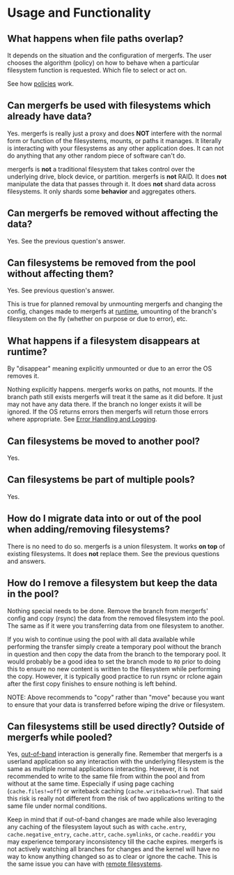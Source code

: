 # Usage and Functionality

## What happens when file paths overlap?

It depends on the situation and the configuration of mergerfs. The
user chooses the algorithm (policy) on how to behave when a particular
filesystem function is requested. Which file to select or act on.

See how [policies](../config/functions_categories_policies.md) work.


## Can mergerfs be used with filesystems which already have data?

Yes. mergerfs is really just a proxy and does **NOT** interfere with
the normal form or function of the filesystems, mounts, or paths it
manages. It literally is interacting with your filesystems as any
other application does. It can not do anything that any other random
piece of software can't do.

mergerfs is **not** a traditional filesystem that takes control over
the underlying drive, block device, or partition. mergerfs is **not**
RAID. It does **not** manipulate the data that passes through it. It
does **not** shard data across filesystems. It only shards some
**behavior** and aggregates others.


## Can mergerfs be removed without affecting the data?

Yes. See the previous question's answer.


## Can filesystems be removed from the pool without affecting them?

Yes. See previous question's answer.

This is true for planned removal by unmounting mergerfs and changing
the config, changes made to mergerfs at
[runtime](../runtime_interface.md), umounting of the branch's
filesystem on the fly (whether on purpose or due to error), etc.


## What happens if a filesystem disappears at runtime?

By "disappear" meaning explicitly unmounted or due to an error the OS
removes it.

Nothing explicitly happens. mergerfs works on paths, not mounts. If
the branch path still exists mergerfs will treat it the same as it did
before. It just may not have any data there. If the branch no longer
exists it will be ignored. If the OS returns errors then mergerfs will
return those errors where appropriate. See [Error Handling and
Logging](../error_handling_and_logging.md).


## Can filesystems be moved to another pool?

Yes.


## Can filesystems be part of multiple pools?

Yes.


## How do I migrate data into or out of the pool when adding/removing filesystems?

There is no need to do so. mergerfs is a union filesystem. It works
**on top** of existing filesystems. It does **not** replace them. See
the previous questions and answers.


## How do I remove a filesystem but keep the data in the pool?

Nothing special needs to be done. Remove the branch from mergerfs'
config and copy (rsync) the data from the removed filesystem into the
pool. The same as if it were you transferring data from one filesystem
to another.

If you wish to continue using the pool with all data available while
performing the transfer simply create a temporary pool without the
branch in question and then copy the data from the branch to the
temporary pool. It would probably be a good idea to set the branch
mode to `RO` prior to doing this to ensure no new content is written
to the filesystem while performing the copy. However, it is typically
good practice to run rsync or rclone again after the first copy
finishes to ensure nothing is left behind.

NOTE: Above recommends to "copy" rather than "move" because you want
to ensure that your data is transferred before wiping the drive or
filesystem.


## Can filesystems still be used directly? Outside of mergerfs while pooled?

Yes, [out-of-band](https://en.wikipedia.org/wiki/Out-of-band)
interaction is generally fine. Remember that mergerfs is a userland
application so any interaction with the underlying filesystem is the
same as multiple normal applications interacting. However, it is not
recommended to write to the same file from within the pool and from
without at the same time. Especially if using page caching
(`cache.files!=off`) or writeback caching
(`cache.writeback=true`). That said this risk is really not different
from the risk of two applications writing to the same file under
normal conditions.

Keep in mind that if out-of-band changes are made while also
leveraging any caching of the filesystem layout such as with
`cache.entry`, `cache.negative_entry`, `cache.attr`, `cache.symlinks`,
or `cache.readdir` you may experience temporary inconsistency till the
cache expires. mergerfs is not actively watching all branches for
changes and the kernel will have no way to know anything changed so as
to clear or ignore the cache. This is the same issue you can have with
[remote filesystems](../remote_filesystems.md).
